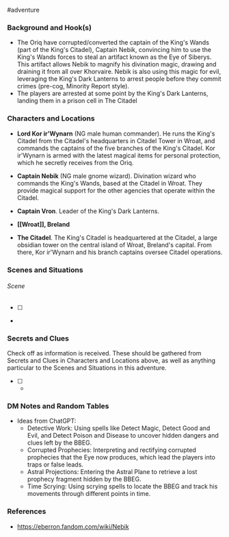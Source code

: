  #adventure 

### Background and Hook(s)

* The Oriq have corrupted/converted the captain of the King's Wands (part of the King's Citadel), Captain Nebik, convincing him to use the King's Wands forces to steal an artifact known as the Eye of Siberys. This artifact allows Nebik to magnify his divination magic, drawing and draining it from all over Khorvaire. Nebik is also using this magic for evil, leveraging the King's Dark Lanterns to arrest people before they commit crimes (pre-cog, Minority Report style).
* The players are arrested at some point by the King's Dark Lanterns, landing them in a prison cell in The Citadel

### Characters and Locations

* **Lord Kor ir'Wynarn** (NG male human commander). He runs the King's Citadel from the Citadel's headquarters in Citadel Tower in Wroat, and commands the captains of the five branches of the King's Citadel. Kor ir'Wynarn is armed with the latest magical items for personal protection, which he secretly receives from the Oriq.
* **Captain Nebik** (NG male gnome wizard). Divination wizard who commands the King's Wands, based at the Citadel in Wroat. They provide magical support for the other agencies that operate within the Citadel.
* **Captain Vron**. Leader of the King's Dark Lanterns.

* **[[Wroat]], Breland**
* **The Citadel**. The King's Citadel is headquartered at the Citadel, a large obsidian tower on the central island of Wroat, Breland's capital. From there, Kor ir'Wynarn and his branch captains oversee Citadel operations.

### Scenes and Situations

###### Scene
 - [ ] 
- 

### Secrets and Clues
Check off as information is received. These should be gathered from Secrets and Clues in Characters and Locations above, as well as anything particular to the Scenes and Situations in this adventure.

 - [ ] -

### DM Notes and Random Tables

- Ideas from ChatGPT:
	- Detective Work: Using spells like Detect Magic, Detect Good and Evil, and Detect Poison and Disease to uncover hidden dangers and clues left by the BBEG.
	- Corrupted Prophecies: Interpreting and rectifying corrupted prophecies that the Eye now produces, which lead the players into traps or false leads.
	- Astral Projections: Entering the Astral Plane to retrieve a lost prophecy fragment hidden by the BBEG.
	- Time Scrying: Using scrying spells to locate the BBEG and track his movements through different points in time.

### References

- https://eberron.fandom.com/wiki/Nebik
